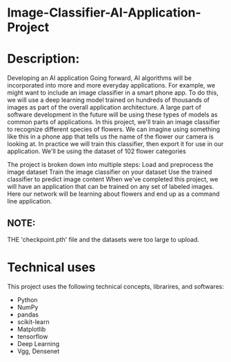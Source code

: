 # Image-Classifier-AI-Application-Project
# Description:
Developing an AI application
Going forward, AI algorithms will be incorporated into more and more everyday applications. For example, we might want to include an image classifier in a smart phone app. To do this, we will use a deep learning model trained on hundreds of thousands of images as part of the overall application architecture. A large part of software development in the future will be using these types of models as common parts of applications.
In this project, we'll train an image classifier to recognize different species of flowers. We can imagine using something like this in a phone app that tells us the name of the flower our camera is looking at. In practice we will train this classifier, then export it for use in our application. We'll be using the dataset of 102 flower categories


The project is broken down into multiple steps:
Load and preprocess the image dataset
Train the image classifier on your dataset
Use the trained classifier to predict image content
When we've completed this project, we will have an application that can be trained on any set of labeled images. Here our network will be learning about flowers and end up as a command line application.

## NOTE: 
THE 'checkpoint.pth' file and the datasets were too large to upload. 

# Technical uses
This project uses the following technical concepts, librarires, and softwares:

- Python
- NumPy
- pandas
- scikit-learn 
- Matplotlib
- tensorflow
- Deep Learning 
- Vgg, Densenet 
